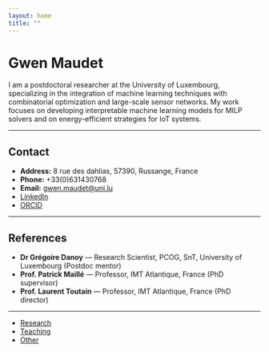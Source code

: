 ```yaml
---
layout: home
title: ""
---
```


# Gwen Maudet

I am a postdoctoral researcher at the University of Luxembourg, specializing in the integration of machine learning techniques with combinatorial optimization and large-scale sensor networks. My work focuses on developing interpretable machine learning models for MILP solvers and on energy-efficient strategies for IoT systems.

---

## Contact

- **Address:** 8 rue des dahlias, 57390, Russange, France  
- **Phone:** +33(0)631430768  
- **Email:** [gwen.maudet@uni.lu](mailto:gwen.maudet@uni.lu)  
- [LinkedIn](https://www.linkedin.com/in/gwen-maudet-1a1490171/)  
- [ORCID](https://orcid.org/0000-0003-0340-2542)

---

## References

- **Dr Grégoire Danoy** — Research Scientist, PCOG, SnT, University of Luxembourg (Postdoc mentor)
- **Prof. Patrick Maillé** — Professor, IMT Atlantique, France (PhD supervisor)
- **Prof. Laurent Toutain** — Professor, IMT Atlantique, France (PhD director)

---

- [Research](research/)
- [Teaching](teaching/)
- [Other](other/)